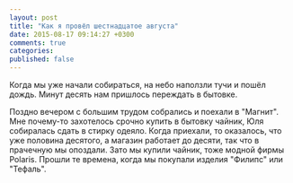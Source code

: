 ```yaml
---
layout: post
title: "Как я провёл шестнадцатое августа"
date: 2015-08-17 09:14:27 +0300
comments: true
categories: 
published: false
---
```

Когда мы уже начали собираться, на небо наползли тучи и пошёл дождь. Минут десять нам пришлось переждать в бытовке.

Поздно вечером с большим трудом собрались и поехали в "Магнит". Мне почему-то захотелось срочно купить в бытовку чайник, Юля собиралась сдать в стирку одеяло. Когда приехали, то оказалось, что уже половина десятого, а магазин работает до десяти, так что в прачечную мы опоздали. Зато мы купили чайник, тоже модной фирмы Polaris. Прошли те времена, когда мы покупали изделия "Филипс" или "Тефаль".  